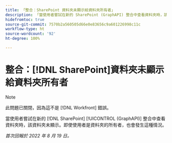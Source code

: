 ```yaml
---
title: 「整合：SharePoint 資料夾未顯示給資料夾所有者」
description: 「當使用者嘗試在新的 SharePoint (GraphAPI) 整合中查看資料夾時，該資料夾未顯示。即使使用者是資料夾的所有者，也會發生這種情況。」
hidefromtoc: true
source-git-commit: 7570b2a560505d66e0e83656c9a601226998c11c
workflow-type: ht
source-wordcount: '92'
ht-degree: 100%

---
```



# 整合：[!DNL SharePoint]資料夾未顯示給資料夾所有者

>[!NOTE]
>
>此問題已關閉，因為這不是 [!DNL Workfront] 錯誤。

當使用者嘗試在新的 [!DNL SharePoint] [!UICONTROL (GraphAPI)] 整合中查看資料夾時，該資料夾未顯示。即使使用者是資料夾的所有者，也會發生這種情況。

_首次回報於 2022 年 8 月 19 日。_


